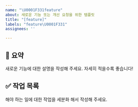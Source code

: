 ```yaml
---
name: "\U0001F331feature"
about: 새로운 기능 또는 개선 요청을 위한 템플릿
title: "[feature]"
labels: "feature\U0001F331"
assignees: ''

---
```


## 📝 요약
새로운 기능에 대한 설명을 작성해 주세요. 자세히 적을수록 좋습니다!

## ✅ 작업 목록
해야 하는 일에 대한 작업을 세분화 해서 작성해 주세요.
